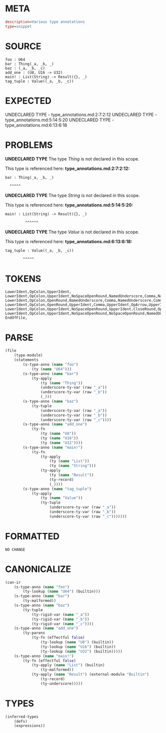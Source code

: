 # META
~~~ini
description=Various type annotations
type=snippet
~~~
# SOURCE
~~~roc
foo : U64
bar : Thing(_a, _b, _)
baz : (_a, _b, _c)
add_one : (U8, U16 -> U32)
main! : List(String) -> Result({}, _)
tag_tuple : Value((_a, _b, _c))
~~~
# EXPECTED
UNDECLARED TYPE - type_annotations.md:2:7:2:12
UNDECLARED TYPE - type_annotations.md:5:14:5:20
UNDECLARED TYPE - type_annotations.md:6:13:6:18
# PROBLEMS
**UNDECLARED TYPE**
The type _Thing_ is not declared in this scope.

This type is referenced here:
**type_annotations.md:2:7:2:12:**
```roc
bar : Thing(_a, _b, _)
```
      ^^^^^


**UNDECLARED TYPE**
The type _String_ is not declared in this scope.

This type is referenced here:
**type_annotations.md:5:14:5:20:**
```roc
main! : List(String) -> Result({}, _)
```
             ^^^^^^


**UNDECLARED TYPE**
The type _Value_ is not declared in this scope.

This type is referenced here:
**type_annotations.md:6:13:6:18:**
```roc
tag_tuple : Value((_a, _b, _c))
```
            ^^^^^


# TOKENS
~~~zig
LowerIdent,OpColon,UpperIdent,
LowerIdent,OpColon,UpperIdent,NoSpaceOpenRound,NamedUnderscore,Comma,NamedUnderscore,Comma,Underscore,CloseRound,
LowerIdent,OpColon,OpenRound,NamedUnderscore,Comma,NamedUnderscore,Comma,NamedUnderscore,CloseRound,
LowerIdent,OpColon,OpenRound,UpperIdent,Comma,UpperIdent,OpArrow,UpperIdent,CloseRound,
LowerIdent,OpColon,UpperIdent,NoSpaceOpenRound,UpperIdent,CloseRound,OpArrow,UpperIdent,NoSpaceOpenRound,OpenCurly,CloseCurly,Comma,Underscore,CloseRound,
LowerIdent,OpColon,UpperIdent,NoSpaceOpenRound,NoSpaceOpenRound,NamedUnderscore,Comma,NamedUnderscore,Comma,NamedUnderscore,CloseRound,CloseRound,
EndOfFile,
~~~
# PARSE
~~~clojure
(file
	(type-module)
	(statements
		(s-type-anno (name "foo")
			(ty (name "U64")))
		(s-type-anno (name "bar")
			(ty-apply
				(ty (name "Thing"))
				(underscore-ty-var (raw "_a"))
				(underscore-ty-var (raw "_b"))
				(_)))
		(s-type-anno (name "baz")
			(ty-tuple
				(underscore-ty-var (raw "_a"))
				(underscore-ty-var (raw "_b"))
				(underscore-ty-var (raw "_c"))))
		(s-type-anno (name "add_one")
			(ty-fn
				(ty (name "U8"))
				(ty (name "U16"))
				(ty (name "U32"))))
		(s-type-anno (name "main!")
			(ty-fn
				(ty-apply
					(ty (name "List"))
					(ty (name "String")))
				(ty-apply
					(ty (name "Result"))
					(ty-record)
					(_))))
		(s-type-anno (name "tag_tuple")
			(ty-apply
				(ty (name "Value"))
				(ty-tuple
					(underscore-ty-var (raw "_a"))
					(underscore-ty-var (raw "_b"))
					(underscore-ty-var (raw "_c")))))))
~~~
# FORMATTED
~~~roc
NO CHANGE
~~~
# CANONICALIZE
~~~clojure
(can-ir
	(s-type-anno (name "foo")
		(ty-lookup (name "U64") (builtin)))
	(s-type-anno (name "bar")
		(ty-malformed))
	(s-type-anno (name "baz")
		(ty-tuple
			(ty-rigid-var (name "_a"))
			(ty-rigid-var (name "_b"))
			(ty-rigid-var (name "_c"))))
	(s-type-anno (name "add_one")
		(ty-parens
			(ty-fn (effectful false)
				(ty-lookup (name "U8") (builtin))
				(ty-lookup (name "U16") (builtin))
				(ty-lookup (name "U32") (builtin)))))
	(s-type-anno (name "main!")
		(ty-fn (effectful false)
			(ty-apply (name "List") (builtin)
				(ty-malformed))
			(ty-apply (name "Result") (external-module "Builtin")
				(ty-record)
				(ty-underscore)))))
~~~
# TYPES
~~~clojure
(inferred-types
	(defs)
	(expressions))
~~~
